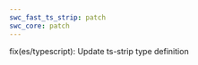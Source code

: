 ```yaml
---
swc_fast_ts_strip: patch
swc_core: patch
---
```


fix(es/typescript): Update ts-strip type definition
